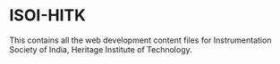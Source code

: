 <h1>ISOI-HITK</h1>
This contains all the web development content files for Instrumentation Society of India, Heritage Institute of Technology.
